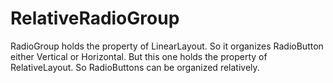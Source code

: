# RelativeRadioGroup
RadioGroup holds the property of LinearLayout. So it organizes RadioButton either Vertical or Horizontal. But this one holds the property of RelativeLayout. So RadioButtons can be organized relatively.

